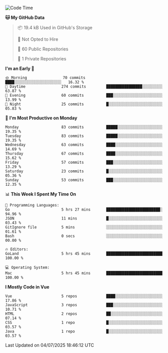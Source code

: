 <!--START_SECTION:waka-->
![Code Time](http://img.shields.io/badge/Code%20Time-1%2C464%20hrs%2019%20mins-blue)

**🐱 My GitHub Data** 

> 📦 19.4 kB Used in GitHub's Storage 
 > 
> 🚫 Not Opted to Hire
 > 
> 📜 60 Public Repositories 
 > 
> 🔑 1 Private Repositories 
 > 
**I'm an Early 🐤** 

```text
🌞 Morning                70 commits          ████░░░░░░░░░░░░░░░░░░░░░   16.32 % 
🌆 Daytime                274 commits         ████████████████░░░░░░░░░   63.87 % 
🌃 Evening                60 commits          ███░░░░░░░░░░░░░░░░░░░░░░   13.99 % 
🌙 Night                  25 commits          █░░░░░░░░░░░░░░░░░░░░░░░░   05.83 % 
```
📅 **I'm Most Productive on Monday** 

```text
Monday                   83 commits          █████░░░░░░░░░░░░░░░░░░░░   19.35 % 
Tuesday                  83 commits          █████░░░░░░░░░░░░░░░░░░░░   19.35 % 
Wednesday                63 commits          ████░░░░░░░░░░░░░░░░░░░░░   14.69 % 
Thursday                 67 commits          ████░░░░░░░░░░░░░░░░░░░░░   15.62 % 
Friday                   57 commits          ███░░░░░░░░░░░░░░░░░░░░░░   13.29 % 
Saturday                 23 commits          █░░░░░░░░░░░░░░░░░░░░░░░░   05.36 % 
Sunday                   53 commits          ███░░░░░░░░░░░░░░░░░░░░░░   12.35 % 
```


📊 **This Week I Spent My Time On** 

```text
💬 Programming Languages: 
Go                       5 hrs 27 mins       ████████████████████████░   94.96 % 
JSON                     11 mins             █░░░░░░░░░░░░░░░░░░░░░░░░   03.43 % 
GitIgnore file           5 mins              ░░░░░░░░░░░░░░░░░░░░░░░░░   01.61 % 
Bash                     0 secs              ░░░░░░░░░░░░░░░░░░░░░░░░░   00.00 % 

🔥 Editors: 
GoLand                   5 hrs 45 mins       █████████████████████████   100.00 % 

💻 Operating System: 
Mac                      5 hrs 45 mins       █████████████████████████   100.00 % 
```

**I Mostly Code in Vue** 

```text
Vue                      5 repos             ████░░░░░░░░░░░░░░░░░░░░░   17.86 % 
JavaScript               3 repos             ███░░░░░░░░░░░░░░░░░░░░░░   10.71 % 
HTML                     2 repos             ██░░░░░░░░░░░░░░░░░░░░░░░   07.14 % 
CSS                      1 repo              █░░░░░░░░░░░░░░░░░░░░░░░░   03.57 % 
Java                     1 repo              █░░░░░░░░░░░░░░░░░░░░░░░░   03.57 % 
```




 Last Updated on 04/07/2025 18:46:12 UTC
<!--END_SECTION:waka-->
